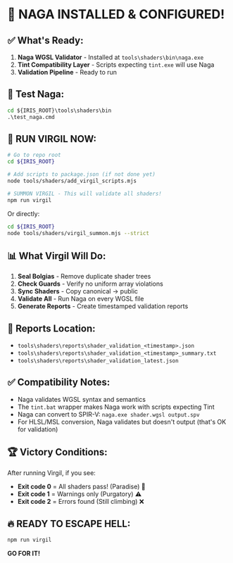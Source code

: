 # 🎉 NAGA INSTALLED & CONFIGURED!

## ✅ What's Ready:

1. **Naga WGSL Validator** - Installed at `tools\shaders\bin\naga.exe`
2. **Tint Compatibility Layer** - Scripts expecting `tint.exe` will use Naga
3. **Validation Pipeline** - Ready to run

## 🧪 Test Naga:

```cmd
cd ${IRIS_ROOT}\tools\shaders\bin
.\test_naga.cmd
```

## 🚀 RUN VIRGIL NOW:

```bash
# Go to repo root
cd ${IRIS_ROOT}

# Add scripts to package.json (if not done yet)
node tools/shaders/add_virgil_scripts.mjs

# SUMMON VIRGIL - This will validate all shaders!
npm run virgil
```

Or directly:
```bash
cd ${IRIS_ROOT}
node tools/shaders/virgil_summon.mjs --strict
```

## 📊 What Virgil Will Do:

1. **Seal Bolgias** - Remove duplicate shader trees
2. **Check Guards** - Verify no uniform array violations  
3. **Sync Shaders** - Copy canonical → public
4. **Validate All** - Run Naga on every WGSL file
5. **Generate Reports** - Create timestamped validation reports

## 📁 Reports Location:
- `tools\shaders\reports\shader_validation_<timestamp>.json`
- `tools\shaders\reports\shader_validation_<timestamp>_summary.txt`
- `tools\shaders\reports\shader_validation_latest.json`

## ✅ Compatibility Notes:

- Naga validates WGSL syntax and semantics
- The `tint.bat` wrapper makes Naga work with scripts expecting Tint
- Naga can convert to SPIR-V: `naga.exe shader.wgsl output.spv`
- For HLSL/MSL conversion, Naga validates but doesn't output (that's OK for validation)

## 🏆 Victory Conditions:

After running Virgil, if you see:
- **Exit code 0** = All shaders pass! (Paradise) 🎉
- **Exit code 1** = Warnings only (Purgatory) ⚠️
- **Exit code 2** = Errors found (Still climbing) ❌

## 🔥 READY TO ESCAPE HELL:

```bash
npm run virgil
```

**GO FOR IT!**
